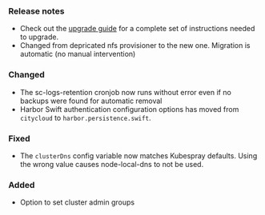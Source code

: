 ### Release notes

- Check out the [upgrade guide](migration/v0.16.x-v0.17.x/upgrade-apps.md) for a complete set of instructions needed to upgrade.
- Changed from depricated nfs provisioner to the new one. Migration is automatic (no manual intervention)

### Changed

- The sc-logs-retention cronjob now runs without error even if no backups were found for automatic removal
- Harbor Swift authentication configuration options has moved from `citycloud` to `harbor.persistence.swift`.

### Fixed

- The `clusterDns` config variable now matches Kubespray defaults.
  Using the wrong value causes node-local-dns to not be used.

### Added

- Option to set cluster admin groups
